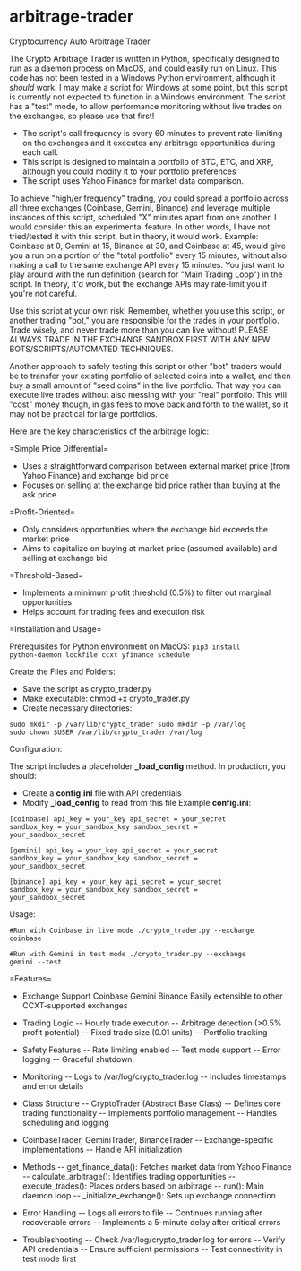 # arbitrage-trader
Cryptocurrency Auto Arbitrage Trader

The Crypto Arbitrage Trader is written in Python, specifically designed to run as a daemon process on MacOS, and could easily run on Linux. This code has not been tested in a Windows Python environment, although it *should* work. I may make a script for Windows at some point, but this script is currently not expected to function in a Windows environment. The script has a "test" mode, to allow performance monitoring without live trades on the exchanges, so please use that first!

- The script's call frequency is every 60 minutes to prevent rate-limiting on the exchanges and it executes any arbitrage opportunities during each call.
- This script is designed to maintain a portfolio of BTC, ETC, and XRP, although you could modify it to your portfolio preferences
- The script uses Yahoo Finance for market data comparison.

To achieve "high/er frequency" trading, you could spread a portfolio across all three exchanges (Coinbase, Gemini, Binance) and leverage multiple instances of this script, scheduled "X" minutes apart from one another. I would consider this an experimental feature. In other words, I have not tried/tested it with this script, but in theory, it would work.  Example: Coinbase at 0, Gemini at 15, Binance at 30, and Coinbase at 45, would give you a run on a portion of the "total portfolio" every 15 minutes, without also making a call to the same exchange API every 15 minutes. You just want to play around with the run definition (search for "Main Trading Loop") in the script. In theory, it'd work, but the exchange APIs may rate-limit you if you're not careful.

Use this script at your own risk! Remember, whether you use this script, or another trading "bot," you are responsible for the trades in your portfolio. Trade wisely, and never trade more than you can live without! PLEASE ALWAYS TRADE IN THE EXCHANGE SANDBOX FIRST WITH ANY NEW BOTS/SCRIPTS/AUTOMATED TECHNIQUES.

Another approach to safely testing this script or other "bot" traders would be to transfer your existing portfolio of selected coins into a wallet, and then buy a small amount of "seed coins" in the live portfolio. That way you can execute live trades without also messing with your "real" portfolio. This will "cost" money though, in gas fees to move back and forth to the wallet, so it may not be practical for large portfolios.

Here are the key characteristics of the arbitrage logic:

=Simple Price Differential=

- Uses a straightforward comparison between external market price (from Yahoo Finance) and exchange bid price
- Focuses on selling at the exchange bid price rather than buying at the ask price

=Profit-Oriented=

- Only considers opportunities where the exchange bid exceeds the market price
- Aims to capitalize on buying at market price (assumed available) and selling at exchange bid

=Threshold-Based=

- Implements a minimum profit threshold (0.5%) to filter out marginal opportunities
- Helps account for trading fees and execution risk

=Installation and Usage=

Prerequisites for Python environment on MacOS:
<code>pip3 install python-daemon lockfile ccxt yfinance schedule</code>

Create the Files and Folders:
- Save the script as crypto_trader.py
- Make executable: chmod +x crypto_trader.py
- Create necessary directories:

<code>sudo mkdir -p /var/lib/crypto_trader
sudo mkdir -p /var/log
sudo chown $USER /var/lib/crypto_trader /var/log</code>

Configuration:

The script includes a placeholder **_load_config** method. In production, you should:

- Create a **config.ini** file with API credentials
- Modify **_load_config** to read from this file Example **config.ini**:

<code>[coinbase]
api_key = your_key
api_secret = your_secret
sandbox_key = your_sandbox_key
sandbox_secret = your_sandbox_secret</code>

<code>[gemini]
api_key = your_key
api_secret = your_secret
sandbox_key = your_sandbox_key
sandbox_secret = your_sandbox_secret</code>

<code>[binance]
api_key = your_key
api_secret = your_secret
sandbox_key = your_sandbox_key
sandbox_secret = your_sandbox_secret</code>

Usage:

<code>#Run with Coinbase in live mode
./crypto_trader.py --exchange coinbase</code>

<code>#Run with Gemini in test mode
./crypto_trader.py --exchange gemini --test</code>

=Features=

- Exchange Support
Coinbase
Gemini
Binance
Easily extensible to other CCXT-supported exchanges

- Trading Logic
-- Hourly trade execution
-- Arbitrage detection (>0.5% profit potential)
-- Fixed trade size (0.01 units)
-- Portfolio tracking

- Safety Features
-- Rate limiting enabled
-- Test mode support
-- Error logging
-- Graceful shutdown

- Monitoring
-- Logs to /var/log/crypto_trader.log
-- Includes timestamps and error details

- Class Structure
-- CryptoTrader (Abstract Base Class)
-- Defines core trading functionality
-- Implements portfolio management
-- Handles scheduling and logging

- CoinbaseTrader, GeminiTrader, BinanceTrader
-- Exchange-specific implementations
-- Handle API initialization

- Methods
-- get_finance_data(): Fetches market data from Yahoo Finance
-- calculate_arbitrage(): Identifies trading opportunities
-- execute_trades(): Places orders based on arbitrage
-- run(): Main daemon loop
-- _initialize_exchange(): Sets up exchange connection

- Error Handling
-- Logs all errors to file
-- Continues running after recoverable errors
-- Implements a 5-minute delay after critical errors

- Troubleshooting
-- Check /var/log/crypto_trader.log for errors
-- Verify API credentials
-- Ensure sufficient permissions
-- Test connectivity in test mode first
